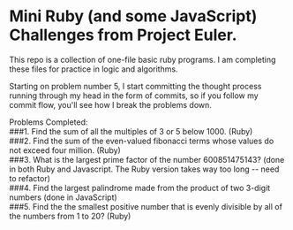 # Mini Ruby (and some JavaScript) Challenges from Project Euler.

This repo is a collection of one-file basic ruby programs. I am completing these files for practice in logic and algorithms.

Starting on problem number 5, I start committing the thought process running through my head in the form of commits, so if you follow my commit flow, you'll see how I break the problems down.

Problems Completed:<br/>
###1.
Find the sum of all the multiples of 3 or 5 below 1000. (Ruby)<br/>
###2.
Find the sum of the even-valued fibonacci terms whose values do not exceed four million. (Ruby)<br/>
###3.
What is the largest prime factor of the number 600851475143? (done in both Ruby and Javascript. The   Ruby version takes way too long -- need to refactor)<br/>
###4.
Find the largest palindrome made from the product of two 3-digit numbers (done in JavaScript)<br/>
###5.
Find the the smallest positive number that is evenly divisible by all of the numbers from 1 to 20? (Ruby)<br/>